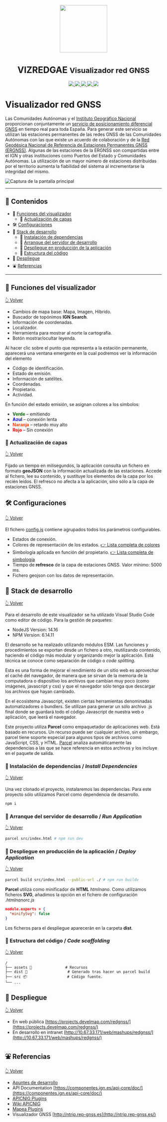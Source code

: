 <p align="center">
  <img src="assets/img/iconWebApp.png" height="152" />
</p>
<h1 align="center"><strong>VIZREDGAE</strong> <small>Visualizador red GNSS</small></h1>
<p align="center">
  <a title="Language" href="https://www.w3schools.com/html/" target="_blank">
    <img src="https://img.shields.io/static/v1?label=Lang&message=HTML&color=maroon">
  </a>  
  <a title="Language" href="https://www.w3schools.com/js/" target="_blank">
    <img src="https://img.shields.io/static/v1?label=Lang&message=Javascript&color=maroon">
  </a>
  <a title="Language" href="https://www.w3schools.com/css/" target="_blank">
    <img src="https://img.shields.io/static/v1?label=Lang&message=CSS3&color=maroon">
  </a> 
  <a title="Library" href="https://componentes.cnig.es/api-core/test.html" target="_blank">
    <img src="https://img.shields.io/static/v1?label=Lib&message=APICNIG&color=khaki">
  </a>      
  <a title="Library" href="https://parceljs.org/cli.html" target="_blank">
    <img src="https://img.shields.io/static/v1?label=Build&message=Parcel&color=blue">
  </a>     
  <br />
</p>

# Visualizador red GNSS

Las Comunidades Autónomas y el [Instituto Geográfico Nacional](https://www.ign.es) proporcionan conjuntamente un [servicio de posicionamiento diferencial GNSS](http://www.ign.es/web/resources/docs/IGNCnig/SPTR_IGN.pdf) en tiempo real para toda España. Para generar este servicio se utilizan las estaciones permanentes de las redes GNSS de las Comunidades Autónomas con las que existe un acuerdo de colaboración y de la [Red Geodésica Nacional de Referencia de Estaciones Permanentes GNSS (ERGNSS)](https://www.ign.es/web/ign/portal/gds-gnss-estaciones-permanentes). Algunas de las estaciones de la ERGNSS son compartidas entre el IGN y otras instituciones como Puertos del Estado y Comunidades Autónomas. La utilización de un mayor número de estaciones distribuidas por el territorio aumenta la fiabilidad del sistema al incrementarse la integridad del mismo.

 ![Captura de la pantalla principal](assets/img/captura01.jpg)

---

<a name="contenidos"></a>

## 📇 Contenidos

* 🔹 [Funciones del visualizador](#funciones)
  * 🔹 [Actualización de capas](#actualizacion)
* 🛠 [Configuraciones](#configs)
* 📐 [Stack de desarrollo](#stackdevel)
  * 🔸 [Instalación de dependencias](#dependencies)
  * 🔸 [Arranque del servidor de desarrollo](#rundevel)
  * 🔸 [Despliegue en producción de la aplicación](#deployapp)
  * 📁 [Estructura del código](#scaffolding)
* 🚀 [Despliegue](#deployserver)
* ⛲️ [Referencias](#referencias)


--- 
## 🔹 Funciones del visualizador <a name="funciones"></a>

[👆 Volver](#contenidos)

* Cambios de mapa base: Mapa, Imagen, Híbrido.
* Buscador de topónimos **IGN Search**.
* Información de coordenadas.
* Localizador.
* Herramienta para mostrar al norte la cartografía.
* Botón mostrar/ocultar leyenda.

Al hacer clic sobre el punto que representa a la estación permanente, aparecerá una ventana emergente en la cual podremos ver la información del elemento

* Código de identificación.
* Estado de emisión.
* Información de satélites.
* Coordenadas.
* Propietario.
* Actividad.

En función del estado emisión, se asignan colores a los símbolos:

* <span style='color:darkgreen; font-weight:bold'>Verde</span> – emitiendo
* <span style='color:blue; font-weight:bold'>Azul</span> – conexión lenta
* <span style='color:orangered; font-weight:bold'>Naranja</span> – retardo muy alto
* <span style='color:red; font-weight:bold'>Rojo</span> – Sin conexión

### 🔹 Actualización de capas <a name="actualizacion"></a>

[👆 Volver](#contenidos)

Fijado un tiempo en milisegundos, la aplicación consulta un fichero en formato **geoJSON** con la información actualizada de las estaciones. Accede al fichero, lee su contenido, y sustituye los elementos de la capa por los recién leídos. El refresco no afecta a la aplicación, sino sólo a la capa de estaciones GNSS.

## 🛠 Configuraciones <a name="configs"></a>

[👆 Volver](#contenidos)

El fichero [config.js](src/js/config.js) contiene agrupados todos los parámetros configurables. 

* Estados de conexión.
* Colores de representación de los estados. [👉 Lista completa de colores](https://www.w3schools.com/colors/colors_names.asp)
* Simbología aplicada en función del propietario. [👉 Lista completa de simbología](https://componentes.ign.es/api-core/wiki/#M.style.Point)
* Tiempo de **refresco** de la capa de estaciones GNSS. Valor mínimo: 5000 ms.
* Fichero geojson con los datos de representación.

## 📐 Stack de desarrollo <a name="stackdevel"></a>

[👆 Volver](#contenidos)

Para el desarrollo de este visualizador se ha utilizado Visual Studio Code como editor de código. Para la gestión de paquetes:

* NodeJS Version: 14.16
* NPM Version: 6.14.11

El desarrollo se ha realizado utilizando módulos ESM. Las funciones y procedimientos se exportan desde un fichero a otro, reutilizando contenido, haciendo el código más modular y organizando mejor la aplicación. Está técnica se conoce como separación de código o *code splitting*. 

Esta es una forma de mejorar el rendimiento de un sitio web es aprovechar el caché del navegador, de manera que se sirvan de la memoria de la computadora o dispositivo los archivos que cambian muy poco (como imágenes, javascript y css) y que el navegador sólo tenga que descargar los archivos que hayan cambiado.

En el ecosistema Javascript, existen ciertas herramientas denominadas automatizadores o bundlers. Se utilizan para generar un sólo archivo .js final donde se guardará todo el código Javascript de nuestra web o aplicación, que leerá el navegador.

Este proyecto utiliza **Parcel** como empaquetador de aplicaciones web. Está basado en recursos. Un recurso puede ser cualquier archivo, sin embargo, parcel tiene soporte especial para algunos tipos de archivos como JavaScript, CSS, y HTML. [Parcel](https://parceljs.org/cli.html) analiza automáticamente las dependencias a las que se hace referencia en estos archivos y los incluye en el paquete de salida.

### 🔸 Instalación de dependencias / *Install Dependencies*  <a name="dependencies"></a>

[👆 Volver](#contenidos)

Una vez clonado el proyecto, instalaremos las dependencias. Para este proyecto sólo utilizamos Parcel como dependencia de desarrollo.

```bash
npm i
```

### 🔸 Arranque del servidor de desarrollo / *Run Application* <a name="rundevel"></a>

[👆 Volver](#contenidos)

```bash
parcel src/index.html # npm run dev
```

### 🔸 Despliegue en producción de la aplicación / *Deploy Application* <a name="deployapp"></a>

[👆 Volver](#contenidos)

```bash
parcel build src/index.html --public-url ./ # npm run buildv
```

**Parcel** utiliza como minificador de **HTML** *htmlnano*. Como utilizamos ficheros **SVG**, añadimos la opción en el fichero de configuración *.htmlnanorc.js*

```json
module.exports = {
  "minifySvg": false
}
```

Los ficheros para el despliegue aparecerán en la carpeta **dist**.


### 📁 Estructura del código / *Code scaffolding* <a name="scaffolding"></a>

[👆 Volver](#contenidos)

```any
/
├── assets 🌈               # Recursos
├── dist 📁                  # Generado tras hacer un parcel build
├── src 📦                  # Código fuente.
└── ...
```

## 🚀 Despliegue <a name="deployserver"></a>

[👆 Volver](#contenidos)

* En web pública [https://projects.develmap.com/redgnss/](https://projects.develmap.com/redgnss/)
* En desarrollo en intranet [http://10.67.33.171/web/mashups/redgnss/](http://10.67.33.171/web/mashups/redgnss/)

## ⛲️ Referencias

[👆 Volver](#contenidos)

* [Apuntes de desarrollo](develnotes.md)
* API Documentation [https://componentes.ign.es/api-core/doc/](https://componentes.ign.es/api-core/doc/)
* [APICNIG Plugins](https://componentes.ign.es/api-core/test.html)
* [Wiki APICNIG](https://github.com/IGN-CNIG/API-CNIG/wiki)
* [Mapea Plugins](https://github.com/sigcorporativo-ja/mapea-plugins)
* Visualizador GNSS [http://ntrip.rep-gnss.es](http://ntrip.rep-gnss.es/)
